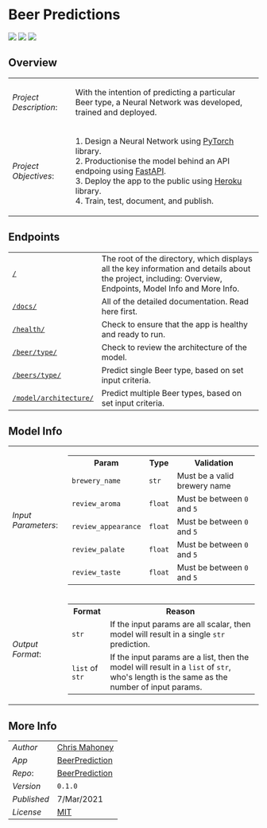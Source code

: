 # Beer Predictions

[![](https://img.shields.io/static/v1?label=Version&message=0.1.0&style=flat&color=blue)][repo]
[![](https://img.shields.io/static/v1?label=License&message=MIT&style=flat&color=green)][license]
![](https://img.shields.io/static/v1?label=Python&message=3.7&style=flat&color=blue)


## Overview

<table>
    <tr>
        <td><i>Project Description</i>:</td>
        <td>
            <p>With the intention of predicting a particular Beer type, a Neural Network was developed, trained and deployed.</p>
        </td>
    </tr>
    <tr>
        <td><i>Project Objectives</i>:</td>
        <td>
            <p>
                1. Design a Neural Network using <a href="https://pytorch.org/">PyTorch</a> library.
                <br>
                2. Productionise the model behind an API endpoing using <a href="https://fastapi.tiangolo.com/">FastAPI</a>.
                <br>
                3. Deploy the app to the public using <a href="https://heroku.com/">Heroku</a> library.
                <br>
                4. Train, test, document, and publish.
            </p>   
        </td>
    </tr>
</table>

## Endpoints

<table>
    <tr>
        <td><code><a href="/">/</a></code></td>
        <td>The root of the directory, which displays all the key information and details about the project, including: Overview, Endpoints, Model Info and More Info.</td>
    </tr>
    <tr>
        <td><code><a href="/docs">/docs/</a></code></td>
        <td>All of the detailed documentation. Read here first.</td>
    </tr>
    <tr>
        <td><code><a href="/health">/health/</a></code></td>
        <td>Check to ensure that the app is healthy and ready to run.</td>
    </tr>
    <tr>
        <td><code><a href="/beer/type">/beer/type/</a></code></td>
        <td>Check to review the architecture of the model.</td>
    </tr>
    <tr>
        <td><code><a href="/beers/type">/beers/type/</a></code></td>
        <td>Predict single Beer type, based on set input criteria.</td>
    </tr>
    <tr>
        <td><code><a href="/model/architecture">/model/architecture/</a></code></td>
        <td>Predict multiple Beer types, based on set input criteria.</td>
    </tr>
</table>

## Model Info
<table>
    <tr>
        <td><i>Input Parameters</i>:</td>
        <td>
            <table>
                <tr>
                    <th>Param</th>
                    <th>Type</th>
                    <th>Validation</th>
                </tr>
                <tr>
                    <td><code>brewery_name</code></td>
                    <td><code>str</code></td>
                    <td>Must be a valid brewery name</td>
                </tr>
                <tr>
                    <td><code>review_aroma</code></td>
                    <td><code>float</code></td>
                    <td>Must be between <code>0</code> and <code>5</code></td>
                </tr>
                <tr>
                    <td><code>review_appearance</code></td>
                    <td><code>float</code></td>
                    <td>Must be between <code>0</code> and <code>5</code></td>
                </tr>
                <tr>
                    <td><code>review_palate</code></td>
                    <td><code>float</code></td>
                    <td>Must be between <code>0</code> and <code>5</code></td>
                </tr>
                <tr>
                    <td><code>review_taste</code></td>
                    <td><code>float</code></td>
                    <td>Must be between <code>0</code> and <code>5</code></td>
                </tr>
            </table>
        </td>
    </tr>
    <tr>
        <td><i>Output Format</i>:</td>
        <td>
            <table>
                <tr>
                    <th>Format</th>
                    <th>Reason</th>
                </tr>
                <tr>
                    <td><code>str</code></td>
                    <td>If the input params are all scalar, then model will result in a single <code>str</code> prediction.</td>
                </tr>
                <tr>
                    <td><code>list</code> of <code>str</code></td>
                    <td>If the input params are a list, then the model will result in a <code>list</code> of <code>str</code>, who's length is the same as the number of input params.</td>
                </tr>
            </table>
        </td>
    </tr>
</table>

## More Info

<table>
    <tr>
        <td><i>Author</i></td>
        <td><a href="https://www.linkedin.com/in/chrimaho/">Chris Mahoney</a></td>
    </tr>
    <tr>
        <td><i>App</i></td>
        <td><a href="https://beer-prediction.herokuapp.com/">BeerPrediction</a></td>
    </tr>
    <tr>
        <td><i>Repo</i>:</td>
        <td><a href="https://github.com/chrimaho/BeerPrediction">BeerPrediction</a></td>
    </tr>
    <tr>
        <td><i>Version</i></td>
        <td><code>0.1.0</code></td>
    </tr>
    <tr>
        <td><i>Published</i></td>
        <td>7/Mar/2021</td>
    </tr>
    <tr>
        <td><i>License</i></td>
        <td><a href="https://github.com/chrimaho/BeerPrediction/blob/main/LICENSE">MIT</a></td>
    </tr>
</table>

[repo]: https://github.com/chrimaho/BeerPrediction "Beer Prediction"
[license]: https://github.com/chrimaho/BeerPrediction/blob/main/LICENSE "License"